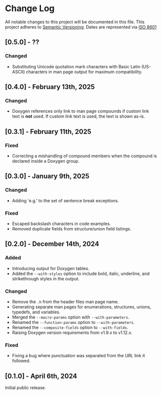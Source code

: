 # Change Log

All notable changes to this project will be documented in this file.
This project adheres to [Semantic Versioning](http://semver.org/).
Dates are represented via [ISO 8601](https://www.iso.org/iso-8601-date-and-time-format.html)

## [0.5.0] - ??

### Changed

* Substituting Unicode quotation mark characters with Basic Latin (US-ASCII) characters in man page output for maximum compatibility.

## [0.4.0] - February 13th, 2025

### Changed

* Doxygen references only link to man page compounds if custom link text is **not** used. If custom link text is used, the text is shown as-is.

## [0.3.1] - February 11th, 2025

### Fixed

* Correcting a mishandling of compound members when the compound is declared inside a Doxygen group.

## [0.3.0] - January 9th, 2025

### Changed

* Adding 'e.g.' to the set of sentence break exceptions.

### Fixed

* Escaped backslash characters in code examples.
* Removed duplicate fields from structure/union field listings.

## [0.2.0] - December 14th, 2024

### Added

* Introducing output for Doxygen tables.
* Added the `--with-styles` option to include bold, italic, underline, and strikethrough styles in the output.

### Changed

* Remove the `.h` from the header files man page name.
* Generating separate man pages for enumerations, structures, unions, typedefs, and variables.
* Merged the `--macro-params` option with `--with-parameters`.
* Renamed the `--function-params` option to `--with-parameters`.
* Renamed the `--composite-fields` option to `--with-fields`.
* Raising Doxygen version requirements from v1.9.x to v1.12.x.

### Fixed

* Fixing a bug where punctuation was separated from the URL link it followed.

## [0.1.0] - April 6th, 2024

Initial public release.
